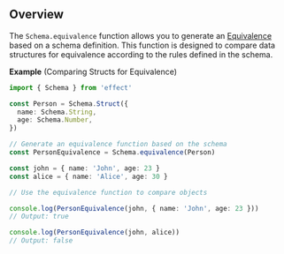 ## Overview

The `Schema.equivalence` function allows you to generate an [Equivalence](/docs/schema/equivalence/) based on a schema definition.
This function is designed to compare data structures for equivalence according to the rules defined in the schema.

**Example** (Comparing Structs for Equivalence)

```ts twoslash
import { Schema } from 'effect'

const Person = Schema.Struct({
  name: Schema.String,
  age: Schema.Number,
})

// Generate an equivalence function based on the schema
const PersonEquivalence = Schema.equivalence(Person)

const john = { name: 'John', age: 23 }
const alice = { name: 'Alice', age: 30 }

// Use the equivalence function to compare objects

console.log(PersonEquivalence(john, { name: 'John', age: 23 }))
// Output: true

console.log(PersonEquivalence(john, alice))
// Output: false
```
